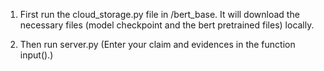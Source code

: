 1. First run the cloud_storage.py file in /bert_base. It will download the necessary files (model checkpoint and the bert pretrained files) locally.

2. Then run server.py (Enter your claim and evidences in the function input().)

